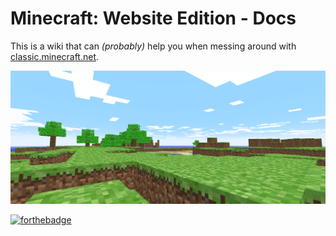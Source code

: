 # Minecraft: Website Edition - Docs

This is a wiki that can _(probably)_ help you when messing around with [classic.minecraft.net](https://classic.minecraft.net/).

[![Markdown Banner Image](https://raw.githubusercontent.com/MBooze/CMW-Wiki/main/MDBanner.png)](https://classic.minecraft.net/)

[![forthebadge](https://forthebadge.com/images/badges/you-didnt-ask-for-this.svg)](https://forthebadge.com)
